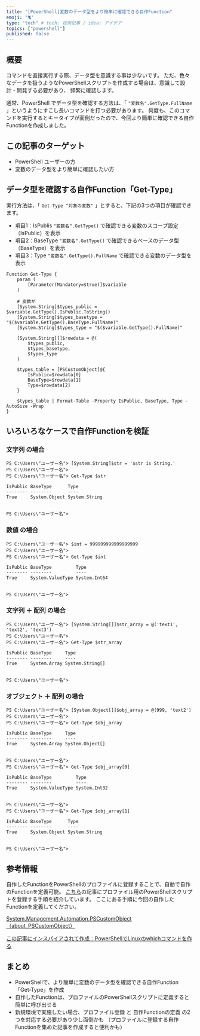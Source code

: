 ```yaml
---
title: "[PowerShell]変数のデータ型をより簡単に確認できる自作Function"
emoji: "🐈"
type: "tech" # tech: 技術記事 / idea: アイデア
topics: ["powershell"]
published: false
---
```

## 概要

コマンドを直接実行する際、データ型を意識する事は少ないです。
ただ、色々なデータを扱うようなPowerShellスクリプトを作成する場合は、意識して設計・開発する必要があり、
頻繁に確認します。

通常、PowerShell でデータ型を確認する方法は、「 `"変数名".GetType.FullName` 」というようにすこし長いコマンドを打つ必要があります。
何度も、このコマンドを実行するとキータイプが面倒だったので、今回より簡単に確認できる自作Functionを作成しました。

## この記事のターゲット

- PowerShell ユーザーの方
- 変数のデータ型をより簡単に確認したい方

## データ型を確認する自作Function「Get-Type」

実行方法は、「 `Get-Type "対象の変数"` 」とすると、下記の3つの項目が確認できます。

- 項目1：IsPublis
    `"変数名".GetType()` で確認できる変数のスコープ設定（IsPublic）を表示
- 項目2：BaseType
    `"変数名".GetType()` で確認できるベースのデータ型（BaseType）を表示
- 項目3：Type
    `"変数名".GetType().FullName` で確認できる変数のデータ型を表示

```powershell:データ型を調べる「Get-Type」Function
Function Get-Type {
	param (
	    [Parameter(Mandatory=$true)]$variable
	)

    # 変数が
	[System.String]$types_public = $variable.GetType().IsPublic.ToString()
	[System.String]$types_basetype = "$($variable.GetType().BaseType.FullName)"
	[System.String]$types_type = "$($variable.GetType().FullName)"
	
	[System.String[]]$rowdata = @(
		$types_public,
		$types_basetype,
		$types_type
	)
	
	$types_table = [PSCustomObject]@{
		IsPublic=$rowdata[0]
		BaseType=$rowdata[1]
		Type=$rowdata[2]
	}
	
	$types_table | Format-Table -Property IsPublic, BaseType, Type -AutoSize -Wrap
}
```

## いろいろなケースで自作Functionを検証

### 文字列 の場合

```powershell:文字列 の場合
PS C:\Users\"ユーザー名"> [System.String]$str = '$str is String.'
PS C:\Users\"ユーザー名">
PS C:\Users\"ユーザー名"> Get-Type $str

IsPublic BaseType      Type
-------- --------      ----
True     System.Object System.String


PS C:\Users\"ユーザー名">
```

### 数値 の場合

```powershell:数値 の場合
PS C:\Users\"ユーザー名"> $int = 999999999999999999
PS C:\Users\"ユーザー名">
PS C:\Users\"ユーザー名"> Get-Type $int

IsPublic BaseType         Type
-------- --------         ----
True     System.ValueType System.Int64


PS C:\Users\"ユーザー名">
```

### 文字列 ＋ 配列 の場合

```powershell:文字列 ＋ 配列 の場合
PS C:\Users\"ユーザー名"> [System.String[]]$str_array = @('text1', 'text2', 'text3')
PS C:\Users\"ユーザー名">
PS C:\Users\"ユーザー名"> Get-Type $str_array

IsPublic BaseType     Type
-------- --------     ----
True     System.Array System.String[]


PS C:\Users\"ユーザー名">
```

### オブジェクト ＋ 配列 の場合

```powershell:オブジェクト ＋ 配列 の場合
PS C:\Users\"ユーザー名"> [System.Object[]]$obj_array = @(999, 'text2')
PS C:\Users\"ユーザー名">
PS C:\Users\"ユーザー名"> Get-Type $obj_array

IsPublic BaseType     Type
-------- --------     ----
True     System.Array System.Object[]


PS C:\Users\"ユーザー名">
PS C:\Users\"ユーザー名"> Get-Type $obj_array[0]

IsPublic BaseType         Type
-------- --------         ----
True     System.ValueType System.Int32


PS C:\Users\"ユーザー名">
PS C:\Users\"ユーザー名"> Get-Type $obj_array[1]

IsPublic BaseType      Type
-------- --------      ----
True     System.Object System.String


PS C:\Users\"ユーザー名">
```

## 参考情報

自作したFunctionをPowerShellのプロファイルに登録することで、自動で自作のFunctionを定義可能。
[こちら](https://zenn.dev/haretokidoki/articles/e2a6c521035d94)の記事にプロファイル用のPowerShellスクリプトを登録する手順を紹介しています。
ここにある手順に今回の自作したFunctionを定義してください。

[System.Management.Automation.PSCustomObject（about_PSCustomObject）](https://learn.microsoft.com/ja-jp/powershell/module/microsoft.powershell.core/about/about_pscustomobject)

[この記事にインスパイアされて作成：PowerShellでLinuxのwhichコマンドを作る](https://tex2e.github.io/blog/powershell/which)

## まとめ

- PowerShellで、より簡単に変数のデータ型を確認できる自作Function「Get-Type」を作成
- 自作したFunctionは、プロファイルのPowerShellスクリプトに定義すると簡単に呼び出せる
- 新規環境で実施したい場合、プロファイル登録 と 自作Functionの定義 の2つを対応する必要があり少し面倒かも
    （プロファイルに登録する自作Functionを集めた記事を作成すると便利かも）
